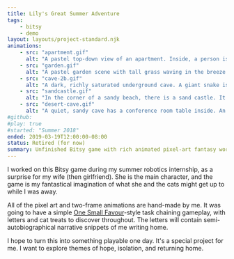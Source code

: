 ```yaml
---
title: Lily's Great Summer Adventure
tags:
    - bitsy
    - demo
layout: layouts/project-standard.njk
animations:
    - src: "apartment.gif"
      alt: "A pastel top-down view of an apartment. Inside, a person is waving her arms. There are two cats swishing their tails. A laptop and envelope sit on tables."
    - src: "garden.gif"
      alt: "A pastel garden scene with tall grass waving in the breeze. One of the flowers is waving, too. A snail sits by an empty garden bed with a cat treat in the corner."
    - src: "cave-2b.gif"
      alt: "A dark, richly saturated underground cave. A giant snake is blocking a river of lava with its body. Blinking eyes and sparkles pierce the gloom. Lily is standing in front of the now-empty riverbed."
    - src: "sandcastle.gif"
      alt: "In the corner of a sandy beach, there is a sand castle. It is furiously blowing fire out of its front gate. It blows with such force that the whole sand castle moves up and down."
    - src: "desert-cave.gif"
      alt: "A quiet, sandy cave has a conference room table inside. An envelope and a crown sit on the table."
#github: 
#play: true
#started: "Summer 2018"
ended: 2019-03-19T12:00:00-08:00
status: Retired (for now)
summary: Unfinished Bitsy game with rich animated pixel-art fantasy world.
---
```


I worked on this Bitsy game during my summer robotics internship, as a surprise for my wife (then girlfriend). She is the main character, and the game is my fantastical imagination of what she and the cats might get up to while I was away.

All of the pixel art and two-frame animations are hand-made by me. It was going to have a simple [One Small Favour](https://oldschool.runescape.wiki/w/One_Small_Favour)-style task chaining gameplay, with letters and cat treats to discover throughout. The letters will contain semi-autobiographical narrative snippets of me writing home.

I hope to turn this into something playable one day. It's a special project for me. I want to explore themes of hope, isolation, and returning home.
